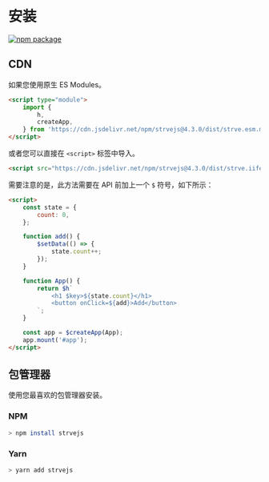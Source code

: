 # 安装

<a href="https://npmjs.com/package/strvejs"><img src="https://badgen.net/npm/v/strvejs" alt="npm package"></a>

## CDN

如果您使用原生 ES Modules。

```html
<script type="module">
	import {
		h,
		createApp,
	} from 'https://cdn.jsdelivr.net/npm/strvejs@4.3.0/dist/strve.esm.min.js';
</script>
```

或者您可以直接在 `<script>` 标签中导入。

```html
<script src="https://cdn.jsdelivr.net/npm/strvejs@4.3.0/dist/strve.iife.min.js"></script>
```

需要注意的是，此方法需要在 API 前加上一个 `$` 符号，如下所示：

```html
<script>
	const state = {
		count: 0,
	};

	function add() {
		$setData(() => {
			state.count++;
		});
	}

	function App() {
		return $h`
			<h1 $key>${state.count}</h1>
			<button onClick=${add}>Add</button> 
		`;
	}

	const app = $createApp(App);
	app.mount('#app');
</script>
```

## 包管理器

使用您最喜欢的包管理器安装。

### NPM

```bash
> npm install strvejs
```

### Yarn

```bash
> yarn add strvejs
```
